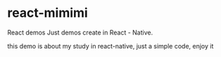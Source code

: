 # react-mimimi
React demos
Just demos create in  React - Native.

this demo is about my study in react-native, just a simple code, enjoy it
